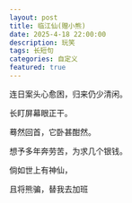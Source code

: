 ```yaml
---
layout: post
title: 临江仙(赠小熊)
date: 2025-4-18 22:00:00
description: 玩笑
tags: 长短句
categories: 自定义
featured: true
---
```


连日案头心愈困，归来仍少清闲。

长盯屏幕眼正干。

蓦然回首，它卧甚酣然。

想予多年奔劳苦，为求几个银钱。

倘如世上有神仙，

且将熊骗，替我去加班
